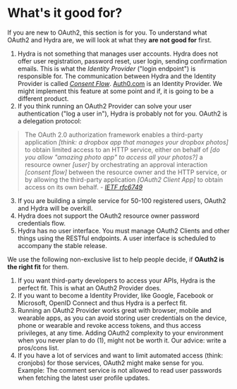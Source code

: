 # What's it good for?

If you are new to OAuth2, this section is for you. To understand what OAuth2 and Hydra are, we will look at what they
**are not good for** first.

1. Hydra is not something that manages user accounts. Hydra does not offer user registration, password reset, user
login, sending confirmation emails. This is what the *Identity Provider* ("login endpoint") is responsible for.
The communication between Hydra and the Identity Provider is called [*Consent Flow*](https://ory-am.gitbooks.io/hydra/content/oauth2/consent.html).
[Auth0.com](https://auth0.com) is an Identity Provider. We might implement this feature at some point and if, it is going to be a different product.
2. If you think running an OAuth2 Provider can solve your user authentication ("log a user in"), Hydra is probably not for you. OAuth2 is a delegation protocol:

  > The OAuth 2.0 authorization framework enables a third-party application *[think: a dropbox app that manages your dropbox photos]*
  to obtain limited access to an HTTP service, either on behalf of *[do you allow "amazing photo app" to access all your photos?]*
  a resource owner *[user]* by orchestrating an approval interaction *[consent flow]* between the resource owner and the
  HTTP service, or by allowing the third-party application *[OAuth2 Client App]* to obtain access on its own behalf. \- *[IETF rfc6749](https://tools.ietf.org/html/rfc6749)*
3. If you are building a simple service for 50-100 registered users, OAuth2 and Hydra will be overkill.
4. Hydra does not support the OAuth2 resource owner password credentials flow.
5. Hydra has no user interface. You must manage OAuth2 Clients and other things using the RESTful endpoints.
A user interface is scheduled to accompany the stable release.

We use the following non-exclusive list to help people decide, if **OAuth2 is the right fit** for them.

1. If you want third-party developers to access your APIs, Hydra is the perfect fit. This is what an OAuth2 Provider does.
2. If you want to become a Identity Provider, like Google, Facebook or Microsoft, OpenID Connect and thus Hydra is a perfect fit.
3. Running an OAuth2 Provider works great with browser, mobile and wearable apps, as you can avoid storing user
credentials on the device, phone or wearable and revoke access tokens, and thus access privileges, at any time. Adding
OAuth2 complexity to your environment when you never plan to do (1),
might not be worth it. Our advice: write a pros/cons list.
4. If you have a lot of services and want to limit automated access (think: cronjobs) for those services,
OAuth2 might make sense for you. Example: The comment service is not allowed to read user passwords when fetching
the latest user profile updates.